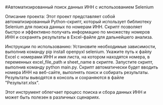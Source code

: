 #Автоматизированный поиск данных ИНН с использованием Selenium

Описание проекта: Этот проект представляет собой автоматизированный Python-скрипт, который использует библиотеку Selenium для поиска данных по номерам ИНН. Скрипт позволяет быстро и эффективно получать информацию по множеству номеров ИНН и сохранять результаты в Excel-файле для дальнейшего анализа.

Инструкции по использованию:
Установите необходимые зависимости, выполнив команду pip install openpyxl selenium.
Укажите путь к файлу Excel с номерами ИНН и имя листа, на котором находятся номера, в переменных excel_file_path и sheet_name в скрипте.
Запустите скрипт, выполнив команду python main.py.
Скрипт автоматически будет вводить номера ИНН на веб-сайте, выполнять поиск и собирать результаты. Результаты выводятся в консоль и сохраняются в файле "Результат.xlsx".

Этот инструмент облегчает процесс поиска и сбора данных ИНН и может быть полезен в различных сценариях.
